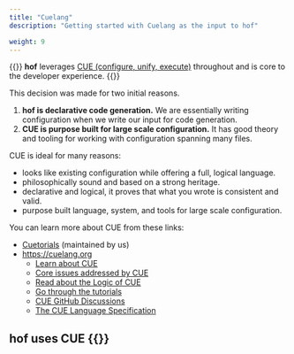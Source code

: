 ```yaml
---
title: "Cuelang"
description: "Getting started with Cuelang as the input to hof"

weight: 9
---
```


{{<lead>}}
__hof__ leverages [CUE (configure, unify, execute)](https://culenag.org)
throughout and is core to the developer experience.
{{</lead>}}

This decision was made for two initial reasons.

1. __hof is declarative code generation.__
   We are essentially writing configuration when we write our input for code generation.
2. __CUE is purpose built for large scale configuration.__
   It has good theory and tooling for working with configuration spanning many files.

CUE is ideal for many reasons:

- looks like existing configuration while offering a full, logical language.
- philosophically sound and based on a strong heritage.
- declarative and logical, it proves that what you wrote is consistent and valid.
- purpose built language, system, and tools for large scale configuration.

You can learn more about CUE from these links:

- [Cuetorials](https://cuetorials.com) (maintained by us)
- https://cuelang.org
	- [Learn about CUE](https://cuelang.org/docs/about/)
	- [Core issues addressed by CUE](https://cuelang.org/docs/usecases/configuration/)
	- [Read about the Logic of CUE](https://cuelang.org/docs/concepts/logic/)
	- [Go through the tutorials](https://cuelang.org/docs/tutorials/)
	- [CUE GitHub Discussions](https://github.com/cuelang/cue/discussions)
	- [The CUE Language Specification](https://cuelang.org/docs/references/spec/)


## __hof__ uses CUE {{<cue-version>}}

